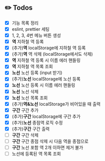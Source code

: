 ## ✏️ Todos
- [X] 기능 목록 정리
- [X] eslint, prettier 세팅
- [X] 1, 2, 3, 4번 메뉴 버튼 생성 
- [X] **역** 지하철 역 등록
- [X] (추가)**역** localStorage에 지하철 역 등록
- [X] (추가)**역** 역 삭제 (localStorage에서도 삭제)
- [X] **역** 지하철 역 등록 시 이름 에러 핸들링
- [X] **역** 지하철 역 목록 조회
- [X] **노선** 노선 등록 (input 받기)
- [X] (추가)**노선** localStorage에 노선 등록
- [X] **노선** 노선 등록 시 이름 에러 핸들링
- [X] **노선** 노선 삭제
- [X] **노선** 노선 목록 조회
- [X] (추가)**역&노선** localStorage가 비어있을 때 출력
- [X] **구간** 구간 추가
- [X] (추가)**구간** localStorage에 구간 추가
- [X] (추가)**노선** 종점역 로직 수정
- [X] (추가)**구간** 구간 출력
- [ ] **구간** 구간 삭제
- [ ] **구간** 구간 종점 삭제 시 다음 역을 종점으로
- [ ] **구간** 노선 포함 역 2개 이하면 제거 불가
- [ ] 노선에 등록된 역 목록 조회
